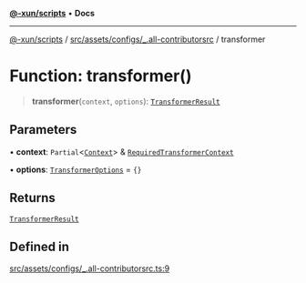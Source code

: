 [**@-xun/scripts**](../../../../../README.md) • **Docs**

***

[@-xun/scripts](../../../../../README.md) / [src/assets/configs/\_.all-contributorsrc](../README.md) / transformer

# Function: transformer()

> **transformer**(`context`, `options`): [`TransformerResult`](../../../type-aliases/TransformerResult.md)

## Parameters

• **context**: `Partial`\<[`Context`](../type-aliases/Context.md)\> & [`RequiredTransformerContext`](../../../type-aliases/RequiredTransformerContext.md)

• **options**: [`TransformerOptions`](../../../type-aliases/TransformerOptions.md) = `{}`

## Returns

[`TransformerResult`](../../../type-aliases/TransformerResult.md)

## Defined in

[src/assets/configs/\_.all-contributorsrc.ts:9](https://github.com/Xunnamius/xscripts/blob/c4bd6059488244ad158454492e5cfe3fcc65a457/src/assets/configs/_.all-contributorsrc.ts#L9)
